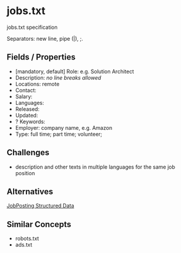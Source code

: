# jobs.txt
jobs.txt specification

Separators: new line, pipe (|), ;.

## Fields / Properties

- [mandatory, default] Role: e.g. Solution Architect
- Description: *no line breaks allowed*
- Locations: remote
- Contact: 
- Salary: 
- Languages: 
- Released: 
- Updated: 
- ? Keywords: 
- Employer: company name, e.g. Amazon
- Type: full time; part time; volunteer; 

## Challenges

- description and other texts in multiple languages for the same job position

## Alternatives

[JobPosting Structured Data](https://developers.google.com/search/docs/data-types/job-posting)

## Similar Concepts

- robots.txt
- ads.txt

